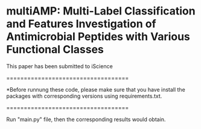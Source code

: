 # multiAMP: Multi-Label Classification and Features Investigation of Antimicrobial Peptides with Various Functional Classes

This paper has been submitted to iScience

===================================

*Before runnung these code, please make sure that you have install the packages with corresponding versions using requirements.txt.

===================================

Run "main.py" file, then the corresponding results would obtain.

